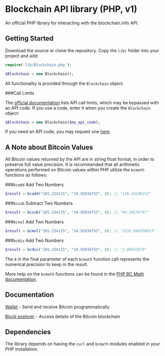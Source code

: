 Blockchain API library (PHP, v1)
================================

An official PHP library for interacting with the blockchain.info API.


Getting Started
---------------

Download the source or clone the repository. Copy the `lib/` folder into your project and add:
```php
require('lib/Blockchain.php');

$Blockchain = new Blockchain();
```

All functionality is provided through the `Blockchain` object. 

###Call Limits

The [official documentation](https://blockchain.info/api) lists API call limits, which may be bypassed with an API code. If you use a code, enter it when you create the `Blockchain` object:

```php
$Blockchain = new Blockchain($my_api_code);
```

If you need an API code, you may request one [here](https://blockchain.info/api/api_create_code).


A Note about Bitcoin Values
---------------------------

All Bitcoin values returned by the API are in string float format, in order to preserve full value precision. It is recommended that all arithmetic operations performed on Bitcoin values within PHP utilize the `bcmath` functions as follows:

###`bcadd` Add Two Numbers

 ```php
 $result = bcadd("101.234115", "34.92834753", 8); // "136.16246253"
 ```

###`bcsub` Subtract Two Numbers

```php
$result = bcsub("101.234115", "34.92834753", 8); // "66.30576747"
```

###`bcnul` Add Two Numbers

```php
$result = bcmul("101.234115", "34.92834753", 8); // "3535.940350613"
```

###`bcdiv` Add Two Numbers

```php
$result = bcdiv("101.234115", "34.92834753", 8); // "2.89833679"
```

The `8` in the final parameter of each `bcmath` function call represents the numerical precision to keep in the result.

More help on the `bcmath` functions can be found in the [PHP BC Math documentation](http://php.net/manual/en/ref.bc.php).


Documentation
-------------

[Wallet](docs/wallet.md) - Send and receive Bitcoin programmatically

[Block explorer](docs/blockexplorer.md) - Access details of the Bitcoin blockchain


Dependencies
------------

The library depends on having the `curl` and `bcmath` modules enabled in your PHP installation.
